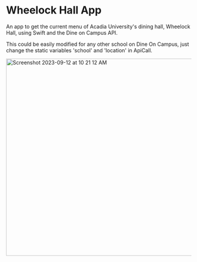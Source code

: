 # Wheelock Hall App

An app to get the current menu of Acadia University's dining hall, Wheelock Hall, using Swift and the Dine on Campus API.

This could be easily modified for any other school on Dine On Campus, just change the static variables 'school' and 'location' in ApiCall.

<img width="537" alt="Screenshot 2023-09-12 at 10 21 12 AM" src="https://github.com/aidanc2004/Wheelock-Hall-App/assets/67815343/d8177b78-c9f2-4055-ba5f-32b1f6bc4025">

